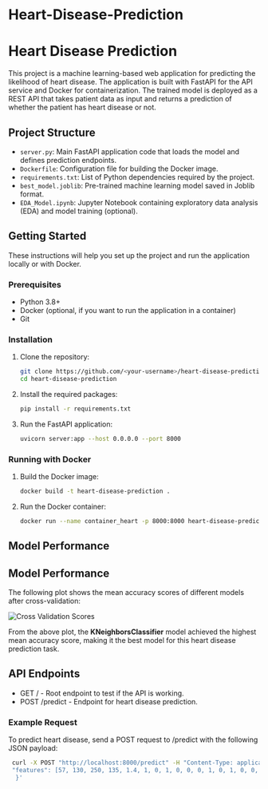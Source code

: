 # Heart-Disease-Prediction

# Heart Disease Prediction

This project is a machine learning-based web application for predicting the likelihood of heart disease. The application is built with FastAPI for the API service and Docker for containerization. The trained model is deployed as a REST API that takes patient data as input and returns a prediction of whether the patient has heart disease or not.

## Project Structure

- `server.py`: Main FastAPI application code that loads the model and defines prediction endpoints.
- `Dockerfile`: Configuration file for building the Docker image.
- `requirements.txt`: List of Python dependencies required by the project.
- `best_model.joblib`: Pre-trained machine learning model saved in Joblib format.
- `EDA_Model.ipynb`: Jupyter Notebook containing exploratory data analysis (EDA) and model training (optional).

## Getting Started

These instructions will help you set up the project and run the application locally or with Docker.

### Prerequisites

- Python 3.8+
- Docker (optional, if you want to run the application in a container)
- Git

### Installation

1. Clone the repository:

   ```bash
   git clone https://github.com/<your-username>/heart-disease-prediction.git
   cd heart-disease-prediction
2. Install the required packages:

   ```bash
   pip install -r requirements.txt
3. Run the FastAPI application:
   ```bash
   uvicorn server:app --host 0.0.0.0 --port 8000

### Running with Docker

1. Build the Docker image:
   ```bash
   docker build -t heart-disease-prediction .
3. Run the Docker container:
   ```bash
   docker run --name container_heart -p 8000:8000 heart-disease-prediction
## Model Performance
## Model Performance

The following plot shows the mean accuracy scores of different models after cross-validation:

![Cross Validation Scores](result/cross_validation_scores.png)

From the above plot, the **KNeighborsClassifier** model achieved the highest mean accuracy score, making it the best model for this heart disease prediction task.


## API Endpoints
- GET / - Root endpoint to test if the API is working.
- POST /predict - Endpoint for heart disease prediction.
  
### Example Request
To predict heart disease, send a POST request to /predict with the following JSON payload:
   ```bash
    curl -X POST "http://localhost:8000/predict" -H "Content-Type: application/json" -d '{
    "features": [57, 130, 250, 135, 1.4, 1, 0, 1, 0, 0, 0, 1, 0, 1, 0, 0, 1, 0, 1, 0, 0, 1, 0, 0, 0, 1, 0, 0]
     }'



      




